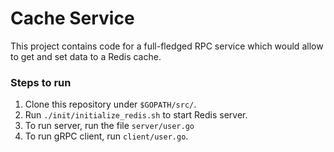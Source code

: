# Cache Service
This project contains code for a full-fledged RPC service which would allow to get and set data to a Redis cache.

### Steps to run
1. Clone this repository under `$GOPATH/src/`.
2. Run `./init/initialize_redis.sh` to start Redis server.
3. To run server, run the file `server/user.go`
4. To run gRPC client, run `client/user.go`.
